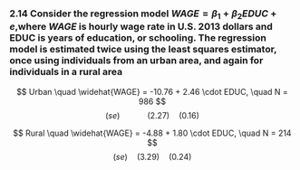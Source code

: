 ### 2.14 Consider the regression model $WAGE =β_1 +β_2EDUC +e$,where $WAGE$ is hourly wage rate in U.S.  2013 dollars and EDUC is years of education, or schooling. The regression model is estimated twice using the least squares estimator, once using individuals from an urban area, and again for individuals in a rural area


$$ Urban \quad \widehat{WAGE} = -10.76 + 2.46 \cdot EDUC, \quad N = 986 $$
$$ (se)\qquad \quad (2.27) \quad (0.16) $$


$$ Rural \quad \widehat{WAGE} = -4.88 + 1.80 \cdot EDUC, \quad N = 214 $$
$$(se) \quad (3.29) \quad (0.24) $$

